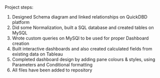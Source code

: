 Project steps:

1. Designed Schema diagram and linked relationships on QuickDBD platform
2. Did some Normalization, built a SQL database and created tables on MySQL
3. Wrote custom queries on MySQl to be used for proper Dashboard creation
4. Built interactive dashboards and also created calculated fields from existing data on Tableau
5. Completed dashboard design by adding pane colours & styles, using Parameters and Conditional formatting
6. All files have been added to repository
